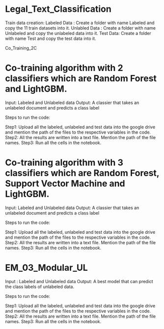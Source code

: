 # Legal_Text_Classification

Train data creation:
Labeled Data : Create a folder with name Labeled and copy the 11 train datasets into it.
Unlabled Data : Create a folder with name Unlabeled and copy the unlabeled data into it.
Test Data: Create a folder with name Test and copy the test data into it.


Co_Training_2C
# Co-training algorithm with 2 classifiers which are Random Forest and LightGBM.

Input: Labeled and Unlabeled data
Output: A classier that takes an unlabeled document and predicts a class label

Steps to run the code:

Step1: Upload all the labeled, unlabeled and test data into the google drive and mention the path of the files to the respective variables in the code.
Step2: All the results are written into a text file. Mention the path of the file names.
Step3: Run all the cells in the notebook.

# Co-training algorithm with 3 classifiers which are Random Forest, Support Vector Machine and LightGBM.

Input: Labeled and Unlabeled data
Output: A classier that takes an unlabeled document and predicts a class label

Steps to run the code:

Step1: Upload all the labeled, unlabeled and test data into the google drive and mention the path of the files to the respective variables in the code.
Step2: All the results are written into a text file. Mention the path of the file names.
Step3: Run all the cells in the notebook.

# EM_03_Modular_UL
Input : Labeled and Unlabeled data
Output: A best model that can predict the class labels of unlabeled data.

Steps to run the code:

Step1: Upload all the labeled, unlabeled and test data into the google drive and mention the path of the files to the respective variables in the code.
Step2: All the results are written into a text file. Mention the path of the file names.
Step3: Run all the cells in the notebook.
